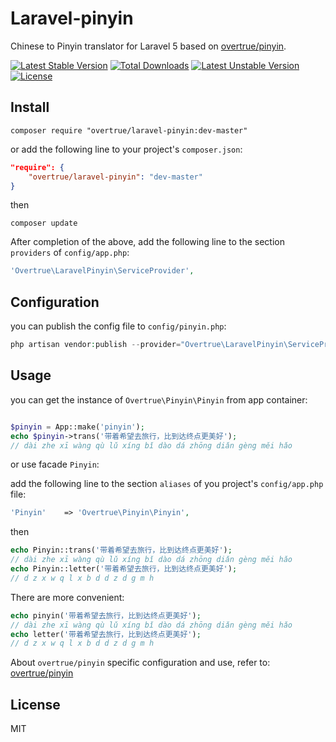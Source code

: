 # Laravel-pinyin

Chinese to Pinyin translator for Laravel 5 based on [overtrue/pinyin](https://github.com/overtrue/pinyin).

[![Latest Stable Version](https://poser.pugx.org/overtrue/laravel-pinyin/v/stable.svg)](https://packagist.org/packages/overtrue/laravel-pinyin) [![Total Downloads](https://poser.pugx.org/overtrue/laravel-pinyin/downloads.svg)](https://packagist.org/packages/overtrue/laravel-pinyin) [![Latest Unstable Version](https://poser.pugx.org/overtrue/laravel-pinyin/v/unstable.svg)](https://packagist.org/packages/overtrue/laravel-pinyin) [![License](https://poser.pugx.org/overtrue/laravel-pinyin/license.svg)](https://packagist.org/packages/overtrue/laravel-pinyin)

## Install

```shell
composer require "overtrue/laravel-pinyin:dev-master"
```

or add the following line to your project's `composer.json`:

```json
"require": {
    "overtrue/laravel-pinyin": "dev-master"
}
```
then

```shell
composer update
```
After completion of the above, add the following line to the section `providers` of `config/app.php`:

```php
'Overtrue\LaravelPinyin\ServiceProvider',
```

## Configuration

you can publish the config file to `config/pinyin.php`:

```php
php artisan vendor:publish --provider="Overtrue\LaravelPinyin\ServiceProvider" --tag="config"
```

## Usage

you can get the instance of `Overtrue\Pinyin\Pinyin` from app container:

```php

$pinyin = App::make('pinyin');
echo $pinyin->trans('带着希望去旅行，比到达终点更美好');
// dài zhe xī wàng qù lǔ xíng bǐ dào dá zhōng diǎn gèng měi hǎo
```

or use facade `Pinyin`:

add the following line to the section `aliases` of you project's `config/app.php` file:

```php
'Pinyin'    => 'Overtrue\Pinyin\Pinyin',
```

then

```php
echo Pinyin::trans('带着希望去旅行，比到达终点更美好');
// dài zhe xī wàng qù lǔ xíng bǐ dào dá zhōng diǎn gèng měi hǎo
echo Pinyin::letter('带着希望去旅行，比到达终点更美好');
// d z x w q l x b d d z d g m h
```

There are more convenient:

```php
echo pinyin('带着希望去旅行，比到达终点更美好');
// dài zhe xī wàng qù lǔ xíng bǐ dào dá zhōng diǎn gèng měi hǎo
echo letter('带着希望去旅行，比到达终点更美好');
// d z x w q l x b d d z d g m h
```

About `overtrue/pinyin` specific configuration and use, refer to: [overtrue/pinyin](https://github.com/overtrue/pinyin)

## License

MIT
